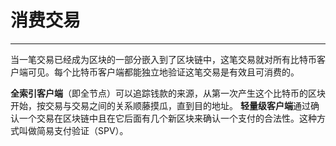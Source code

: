 <!--
 * @Author: ZhXZhao
 * @Date: 2020-02-18 16:12:07
 * @LastEditors: ZhXZhao
 * @LastEditTime: 2020-02-18 16:30:10
 * @Description: 
 -->

# 消费交易

---



当一笔交易已经成为区块的一部分嵌入到了区块链中，这笔交易就对所有比特币客户端可见。每个比特币客户端都能独立地验证这笔交易是有效且可消费的。

**全索引客户端**（即全节点）可以追踪钱款的来源，从第一次产生这个比特币的区块开始，按交易与交易之间的关系顺藤摸瓜，直到目的地址。
**轻量级客户端**通过确认一个交易在区块链中且在它后面有几个新区块来确认一个支付的合法性。这种方式叫做简易支付验证（SPV）。

